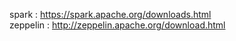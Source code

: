 spark : <https://spark.apache.org/downloads.html>  
zeppelin : <http://zeppelin.apache.org/download.html>  
